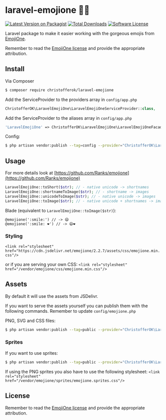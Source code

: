 # laravel-emojione 👍🏼

[![Latest Version on Packagist][ico-version]][link-packagist]
[![Total Downloads][ico-downloads]][link-downloads]
[![Software License][ico-license]](LICENSE.md)


Laravel package to make it easier working with the gorgeous emojis from [EmojiOne](http://emojione.com/). 

Remember to read the [EmojiOne license](http://emojione.com/licensing/) and provide the appropriate attribution.

## Install

Via Composer

``` bash
$ composer require christofferok/laravel-emojione
```

Add the ServiceProvider to the providers array in `config/app.php`

``` php
ChristofferOK\LaravelEmojiOne\LaravelEmojiOneServiceProvider::class,
```

Add the ServiceProvider to the aliases array in `config/app.php`

``` php
'LaravelEmojiOne' => ChristofferOK\LaravelEmojiOne\LaravelEmojiOneFacade::class,
```

Config:

``` bash
$ php artisan vendor:publish --tag=config --provider="ChristofferOK\LaravelEmojiOne\LaravelEmojiOneServiceProvider"
```

## Usage
For more details look at [https://github.com/Ranks/emojione](https://github.com/Ranks/emojione)

``` php
LaravelEmojiOne::toShort($str); // - native unicode -> shortnames
LaravelEmojiOne::shortnameToImage($str); // - shortname -> images
LaravelEmojiOne::unicodeToImage($str); // - native unicode -> images
LaravelEmojiOne::toImage($str); // - native unicode + shortnames -> images (mixed input)
```

Blade (equivalent to `LaravelEmojiOne::toImage($str)`): 

```
@emojione(':smile:') // -> 😄
@emojione(':smile: ❤️') // -> 😄❤️
```

### Styling
`<link rel="stylesheet" href="https://cdn.jsdelivr.net/emojione/2.2.7/assets/css/emojione.min.css"/>`

or if you are serving your own CSS:
`<link rel="stylesheet" href="/vendor/emojione/css/emojione.min.css"/>`


## Assets
By default it will use the assets from JSDelivr.

If you want to serve the assets yourself you can publish them with the following commands. Remember to update `config/emojione.php`

PNG, SVG and CSS files:

``` bash
$ php artisan vendor:publish --tag=public --provider="ChristofferOK\LaravelEmojiOne\LaravelEmojiOneServiceProvider"
```

### Sprites
If you want to use sprites:

``` bash
$ php artisan vendor:publish --tag=public --provider="ChristofferOK\LaravelEmojiOne\LaravelEmojiOneServiceProvider"
```
If using the PNG sprites you also have to use the following stylesheet:
`<link rel="stylesheet" href="/vendor/emojione/sprites/emojione.sprites.css"/>`


## License

Remember to read the [EmojiOne license](http://emojione.com/licensing/) and provide the appropriate attribution.

[ico-version]: https://img.shields.io/packagist/v/christofferok/laravel-emojione.svg?style=flat-square
[ico-license]: https://img.shields.io/badge/license-MIT-brightgreen.svg?style=flat-square
[ico-travis]: https://img.shields.io/travis/christofferok/laravel-emojione/master.svg?style=flat-square
[ico-scrutinizer]: https://img.shields.io/scrutinizer/coverage/g/christofferok/laravel-emojione.svg?style=flat-square
[ico-code-quality]: https://img.shields.io/scrutinizer/g/christofferok/laravel-emojione.svg?style=flat-square
[ico-downloads]: https://img.shields.io/packagist/dt/christofferok/laravel-emojione.svg?style=flat-square

[link-packagist]: https://packagist.org/packages/christofferok/laravel-emojione
[link-travis]: https://travis-ci.org/christofferok/laravel-emojione
[link-scrutinizer]: https://scrutinizer-ci.com/g/christofferok/laravel-emojione/code-structure
[link-code-quality]: https://scrutinizer-ci.com/g/christofferok/laravel-emojione
[link-downloads]: https://packagist.org/packages/christofferok/laravel-emojione
[link-author]: https://github.com/christofferok
